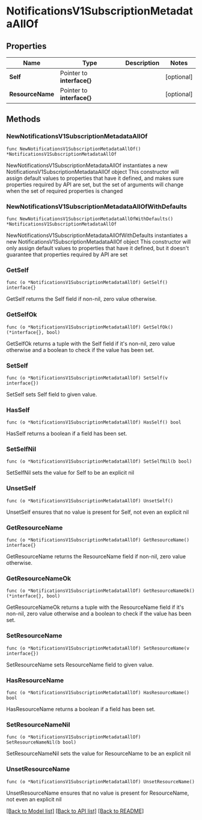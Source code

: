 # NotificationsV1SubscriptionMetadataAllOf

## Properties

Name | Type | Description | Notes
------------ | ------------- | ------------- | -------------
**Self** | Pointer to **interface{}** |  | [optional] 
**ResourceName** | Pointer to **interface{}** |  | [optional] 

## Methods

### NewNotificationsV1SubscriptionMetadataAllOf

`func NewNotificationsV1SubscriptionMetadataAllOf() *NotificationsV1SubscriptionMetadataAllOf`

NewNotificationsV1SubscriptionMetadataAllOf instantiates a new NotificationsV1SubscriptionMetadataAllOf object
This constructor will assign default values to properties that have it defined,
and makes sure properties required by API are set, but the set of arguments
will change when the set of required properties is changed

### NewNotificationsV1SubscriptionMetadataAllOfWithDefaults

`func NewNotificationsV1SubscriptionMetadataAllOfWithDefaults() *NotificationsV1SubscriptionMetadataAllOf`

NewNotificationsV1SubscriptionMetadataAllOfWithDefaults instantiates a new NotificationsV1SubscriptionMetadataAllOf object
This constructor will only assign default values to properties that have it defined,
but it doesn't guarantee that properties required by API are set

### GetSelf

`func (o *NotificationsV1SubscriptionMetadataAllOf) GetSelf() interface{}`

GetSelf returns the Self field if non-nil, zero value otherwise.

### GetSelfOk

`func (o *NotificationsV1SubscriptionMetadataAllOf) GetSelfOk() (*interface{}, bool)`

GetSelfOk returns a tuple with the Self field if it's non-nil, zero value otherwise
and a boolean to check if the value has been set.

### SetSelf

`func (o *NotificationsV1SubscriptionMetadataAllOf) SetSelf(v interface{})`

SetSelf sets Self field to given value.

### HasSelf

`func (o *NotificationsV1SubscriptionMetadataAllOf) HasSelf() bool`

HasSelf returns a boolean if a field has been set.

### SetSelfNil

`func (o *NotificationsV1SubscriptionMetadataAllOf) SetSelfNil(b bool)`

 SetSelfNil sets the value for Self to be an explicit nil

### UnsetSelf
`func (o *NotificationsV1SubscriptionMetadataAllOf) UnsetSelf()`

UnsetSelf ensures that no value is present for Self, not even an explicit nil
### GetResourceName

`func (o *NotificationsV1SubscriptionMetadataAllOf) GetResourceName() interface{}`

GetResourceName returns the ResourceName field if non-nil, zero value otherwise.

### GetResourceNameOk

`func (o *NotificationsV1SubscriptionMetadataAllOf) GetResourceNameOk() (*interface{}, bool)`

GetResourceNameOk returns a tuple with the ResourceName field if it's non-nil, zero value otherwise
and a boolean to check if the value has been set.

### SetResourceName

`func (o *NotificationsV1SubscriptionMetadataAllOf) SetResourceName(v interface{})`

SetResourceName sets ResourceName field to given value.

### HasResourceName

`func (o *NotificationsV1SubscriptionMetadataAllOf) HasResourceName() bool`

HasResourceName returns a boolean if a field has been set.

### SetResourceNameNil

`func (o *NotificationsV1SubscriptionMetadataAllOf) SetResourceNameNil(b bool)`

 SetResourceNameNil sets the value for ResourceName to be an explicit nil

### UnsetResourceName
`func (o *NotificationsV1SubscriptionMetadataAllOf) UnsetResourceName()`

UnsetResourceName ensures that no value is present for ResourceName, not even an explicit nil

[[Back to Model list]](../README.md#documentation-for-models) [[Back to API list]](../README.md#documentation-for-api-endpoints) [[Back to README]](../README.md)


